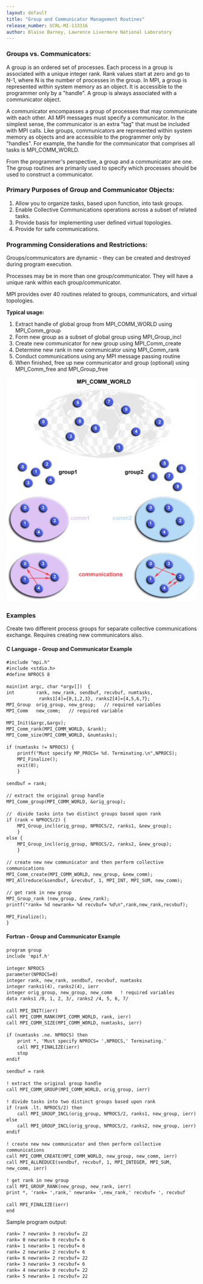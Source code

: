 ```yaml
---
layout: default
title: "Group and Communicator Management Routines"
release_number: UCRL-MI-133316
author: Blaise Barney, Lawrence Livermore National Laboratory
---
```


### Groups vs. Communicators:

A group is an ordered set of processes. Each process in a group is associated with a unique integer rank. Rank values start at zero and go to N-1, where N is the number of processes in the group. In MPI, a group is represented within system memory as an object. It is accessible to the programmer only by a "handle". A group is always associated with a communicator object.

A communicator encompasses a group of processes that may communicate with each other. All MPI messages must specify a communicator. In the simplest sense, the communicator is an extra "tag" that must be included with MPI calls. Like groups, communicators are represented within system memory as objects and are accessible to the programmer only by "handles". For example, the handle for the communicator that comprises all tasks is MPI_COMM_WORLD.

From the programmer's perspective, a group and a communicator are one. The group routines are primarily used to specify which processes should be used to construct a communicator.

### Primary Purposes of Group and Communicator Objects:

1. Allow you to organize tasks, based upon function, into task groups.
1. Enable Collective Communications operations across a subset of related tasks.
1. Provide basis for implementing user defined virtual topologies.
1. Provide for safe communications.

### Programming Considerations and Restrictions:

Groups/communicators are dynamic - they can be created and destroyed during program execution.

Processes may be in more than one group/communicator. They will have a unique rank within each group/communicator.

MPI provides over 40 routines related to groups, communicators, and virtual topologies.

**Typical usage:**
1. Extract handle of global group from MPI_COMM_WORLD using MPI_Comm_group
1. Form new group as a subset of global group using MPI_Group_incl
1. Create new communicator for new group using MPI_Comm_create
1. Determine new rank in new communicator using MPI_Comm_rank
1. Conduct communications using any MPI message passing routine
1. When finished, free up new communicator and group (optional) using MPI_Comm_free and MPI_Group_free


![image](images/comm_group600pix.gif)

### Examples

Create two different process groups for separate collective communications exchange. Requires creating new communicators also.

#### C Language - Group and Communicator Example

```
#include "mpi.h"
#include <stdio.h>
#define NPROCS 8

main(int argc, char *argv[])  {
int        rank, new_rank, sendbuf, recvbuf, numtasks,
            ranks1[4]={0,1,2,3}, ranks2[4]={4,5,6,7};
MPI_Group  orig_group, new_group;   // required variables
MPI_Comm   new_comm;   // required variable

MPI_Init(&argc,&argv);
MPI_Comm_rank(MPI_COMM_WORLD, &rank);
MPI_Comm_size(MPI_COMM_WORLD, &numtasks);

if (numtasks != NPROCS) {
    printf("Must specify MP_PROCS= %d. Terminating.\n",NPROCS);
    MPI_Finalize();
    exit(0);
    }

sendbuf = rank;

// extract the original group handle
MPI_Comm_group(MPI_COMM_WORLD, &orig_group);

//  divide tasks into two distinct groups based upon rank
if (rank < NPROCS/2) {
    MPI_Group_incl(orig_group, NPROCS/2, ranks1, &new_group);
    }
else {
    MPI_Group_incl(orig_group, NPROCS/2, ranks2, &new_group);
    }

// create new new communicator and then perform collective communications
MPI_Comm_create(MPI_COMM_WORLD, new_group, &new_comm);
MPI_Allreduce(&sendbuf, &recvbuf, 1, MPI_INT, MPI_SUM, new_comm);

// get rank in new group
MPI_Group_rank (new_group, &new_rank);
printf("rank= %d newrank= %d recvbuf= %d\n",rank,new_rank,recvbuf);

MPI_Finalize();
}
```

#### Fortran - Group and Communicator Example

```
program group
include 'mpif.h'

integer NPROCS
parameter(NPROCS=8)
integer rank, new_rank, sendbuf, recvbuf, numtasks
integer ranks1(4), ranks2(4), ierr
integer orig_group, new_group, new_comm   ! required variables
data ranks1 /0, 1, 2, 3/, ranks2 /4, 5, 6, 7/

call MPI_INIT(ierr)
call MPI_COMM_RANK(MPI_COMM_WORLD, rank, ierr)
call MPI_COMM_SIZE(MPI_COMM_WORLD, numtasks, ierr)

if (numtasks .ne. NPROCS) then
    print *, 'Must specify NPROCS= ',NPROCS,' Terminating.'
    call MPI_FINALIZE(ierr)
    stop
endif

sendbuf = rank

! extract the original group handle
call MPI_COMM_GROUP(MPI_COMM_WORLD, orig_group, ierr)

! divide tasks into two distinct groups based upon rank
if (rank .lt. NPROCS/2) then
    call MPI_GROUP_INCL(orig_group, NPROCS/2, ranks1, new_group, ierr)
else
    call MPI_GROUP_INCL(orig_group, NPROCS/2, ranks2, new_group, ierr)
endif

! create new new communicator and then perform collective communications
call MPI_COMM_CREATE(MPI_COMM_WORLD, new_group, new_comm, ierr)
call MPI_ALLREDUCE(sendbuf, recvbuf, 1, MPI_INTEGER, MPI_SUM, new_comm, ierr)

! get rank in new group
call MPI_GROUP_RANK(new_group, new_rank, ierr)
print *, 'rank= ',rank,' newrank= ',new_rank,' recvbuf= ', recvbuf

call MPI_FINALIZE(ierr)
end
```

Sample program output:

```
rank= 7 newrank= 3 recvbuf= 22
rank= 0 newrank= 0 recvbuf= 6
rank= 1 newrank= 1 recvbuf= 6
rank= 2 newrank= 2 recvbuf= 6
rank= 6 newrank= 2 recvbuf= 22
rank= 3 newrank= 3 recvbuf= 6
rank= 4 newrank= 0 recvbuf= 22
rank= 5 newrank= 1 recvbuf= 22
```
